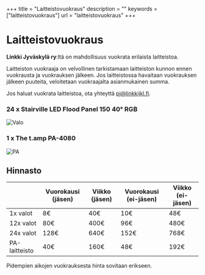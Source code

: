 +++
title = "Laitteistovuokraus"
description = ""
keywords = ["laitteistovuokraus"]
url = "laitteistovuokraus"
+++


# Laitteistovuokraus

**Linkki Jyväskylä ry**:ltä on mahdollisuus vuokrata erilaista
laitteistoa.

Laitteiston vuokraaja on velvollinen tarkistamaan laitteiston kunnon ennen vuokrausta ja vuokrauksen jälkeen.
Jos laitteistossa havaitaan vuokrauksen jälkeen puuteita, veloitetaan vuokraajalta asianmukainen summa.

Jos haluat vuokrata laitteistoa, ota yhteyttä <pj@linkkijkl.fi>.


### 24 x Stairville LED Flood Panel 150 40° RGB

![Valo](valo.jpg)

### 1 x The t.amp PA-4080

![PA](pa.jpg)

## Hinnasto

|               | Vuorokausi (jäsen) | Viikko (jäsen) | Vuorokausi (ei-jäsen) | Viikko (ei-jäsen) |
|---------------|--------------------|----------------|-----------------------|-------------------|
| 1x valot      | 8€                 | 40€            | 10€                   | 48€               |
| 12x valot     | 80€                | 400€           | 96€                   | 480€              |
| 24x valot     | 128€               | 640€           | 152€                  | 768€              |
| PA-laitteisto | 40€                | 160€           | 48€                   | 192€              |

Pidempien aikojen vuokrauksesta hinta sovitaan erikseen.
